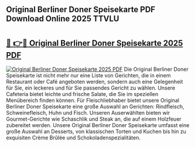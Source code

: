 ## Original Berliner Doner Speisekarte PDF Download Online 2025 TTVLU

# <h2><a href="http://gc9kdp.nevu.top/?p=Original+Berliner+Doner+Speisekarte">🔗 👉🔴 Original Berliner Doner Speisekarte 2025 PDF</a></h2>

[![Original Berliner Doner Speisekarte 2025 PDF](https://i.imgur.com/dBaPXMq.png)](http://gc9kdp.nevu.top/?p=Original+Berliner+Doner+Speisekarte)
Die Original Berliner Doner Speisekarte ist nicht mehr nur eine Liste von Gerichten, die in einem Restaurant oder Café angeboten werden, sondern auch eine Gelegenheit für Sie, ein leckeres und für Sie passendes Gericht zu wählen. Unsere Cafeteria bietet leichte und frische Salate, die Sie im speziellen Menübereich finden können. Für Fleischliebhaber bietet unsere Original Berliner Doner Speisekarte eine große Auswahl an Gerichten: Rindfleisch, Schweinefleisch, Huhn und Fisch. Unseren Auserwählten bieten wir Gourmet-Gerichte wie Schaschlik und Steak an, die auf einem Holzfeuer zubereitet werden. Unsere Original Berliner Doner Speisekarte umfasst eine große Auswahl an Desserts, von klassischen Torten und Kuchen bis hin zu exquisiten Crème Brûlée und Schokoladenspezialitäten.
